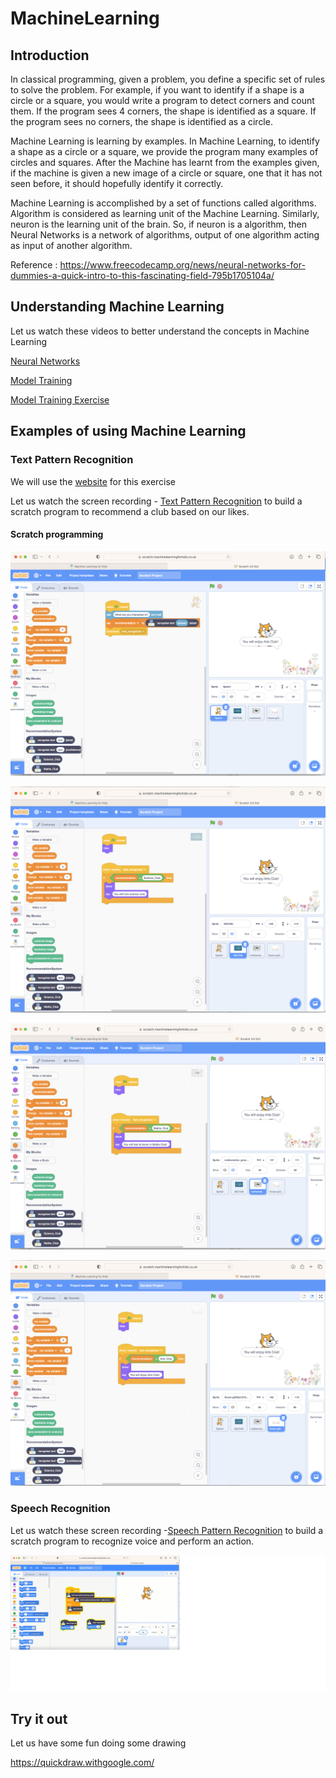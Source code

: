 # MachineLearning
## Introduction

In classical programming, given a problem, you define a specific set of rules to solve the problem.  For example, if you want to identify if a shape is a circle or a square, you would write a program to detect corners and count them. If the program sees 4 corners, the shape is identified as a square.  If the program sees no corners, the shape is identified as a circle.

Machine Learning is learning by examples. In Machine Learning, to identify a shape as a circle or a square, we provide the program many examples of circles and squares.  After the Machine has learnt from the examples given, if the machine is given a new image of a circle or square, one that it has not seen before, it should hopefully identify it correctly.

Machine Learning is accomplished by a set of functions called algorithms.  Algorithm is considered as learning unit of the Machine Learning.  Similarly, neuron is the learning unit of the brain.  So, if neuron is a algorithm, then Neural Networks is a network of algorithms, output of one algorithm acting as input of another algorithm.

Reference : https://www.freecodecamp.org/news/neural-networks-for-dummies-a-quick-intro-to-this-fascinating-field-795b1705104a/


## Understanding Machine Learning

Let us watch these videos to better understand the concepts in Machine Learning

[Neural Networks](https://www.youtube.com/watch?v=bHvf7Tagt18)

[Model Training](https://youtu.be/3BhkeY974Rg)

[Model Training Exercise](https://teachablemachine.withgoogle.com/v1/)

## Examples of using Machine Learning

### Text Pattern Recognition

We will use the [website](https://machinelearningforkids.co.uk/) for this exercise

Let us watch the screen recording - [Text Pattern Recognition](https://1drv.ms/v/s!Ak2-o17j_0K2pjdsGA9RKCs7KUq3?e=CUA6b6) to build a scratch program to recommend a club based on our likes.


#### Scratch programming

![Main Screen](https://github.com/tsramki/MachineLearning/blob/main/images/MainScreen.png?raw=true)

![Science Club](https://github.com/tsramki/MachineLearning/blob/main/images/ScienceScreen.png?raw=true)

![Math Club](https://github.com/tsramki/MachineLearning/blob/main/images/MathsScreen.png?raw=true)

![Arts Club](https://github.com/tsramki/MachineLearning/blob/main/images/ArtsScreen.png?raw=true)


### Speech Recognition

Let us watch these screen recording -[Speech Pattern Recognition](https://1drv.ms/u/s!Ak2-o17j_0K2pj0vZSMJnBpcTI_q?e=W6MYzI) to build a scratch program to recognize voice and perform an action.

![Speech Reco Screen](https://github.com/tsramki/MachineLearning/blob/main/images/speechReco.png?raw=true)

## Try it out

Let us have some fun doing some drawing

https://quickdraw.withgoogle.com/
